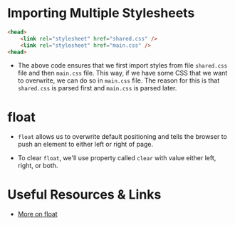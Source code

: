 # Importing Multiple Stylesheets

```HTML
<head>
    <link rel="stylesheet" href="shared.css" />
    <link rel="stylesheet" href="main.css" />
<head>
```

- The above code ensures that we first import styles from file `shared.css` file and then `main.css` file. This way, if we have some CSS that we want to overwrite, we can do so in `main.css` file. The reason for this is that `shared.css` is parsed first and `main.css` is parsed later.

# float

- `float` allows us to overwrite default positioning and tells the browser to push an element to either left or right of page.

- To clear `float`, we'll use property called `clear` with value either left, right, or both.

# Useful Resources & Links

- [More on float](https://developer.mozilla.org/en-US/docs/Web/CSS/float)